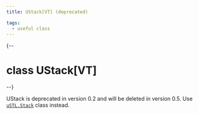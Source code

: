 ```yaml
---
title: UStack[VT] (deprecated)

tags:
  - useful class
---
```


{--
# class UStack[VT]
--}

UStack is deprecated in version 0.2 and will be deleted in version 0.5. Use [`uSTL.Stack`](../uSTL/stack.md) class instead.